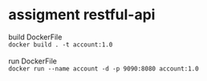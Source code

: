 # assigment restful-api

build DockerFile<br>
```docker build . -t account:1.0```
<br>
<br>
run DockerFile<br>
```docker run --name account -d -p 9090:8080 account:1.0```
